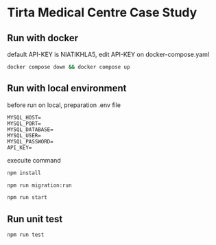 # Tirta Medical Centre Case Study

## Run with docker

default API-KEY is NIATIKHLA5, edit API-KEY on docker-compose.yaml

```bash
docker compose down && docker compose up
```

## Run with local environment

before run on local, preparation .env file

```env
MYSQL_HOST=
MYSQL_PORT=
MYSQL_DATABASE=
MYSQL_USER=
MYSQL_PASSWORD=
API_KEY=
```

execuite command

```bash
npm install

npm run migration:run

npm run start
```

## Run unit test

```bash
npm run test
```

